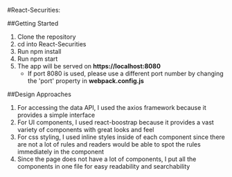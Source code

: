 #React-Securities:

##Getting Started

1. Clone the repository
2. cd into React-Securities
3. Run npm install
4. Run npm start
5. The app will be served on **https://localhost:8080**
   - If port 8080 is used, please use a different port number by changing the 'port' property in **webpack.config.js**
   
##Design Approaches

1. For accessing the data API, I used the axios framework because it provides a simple interface
2. For UI components, I used react-boostrap because it provides a vast variety of components with great looks and feel
3. For css styling, I used inline styles inside of each component since there are not a lot of rules and readers would be able to spot the rules immediately in the component
4. Since the page does not have a lot of components, I put all the components in one file for easy readability and searchability




